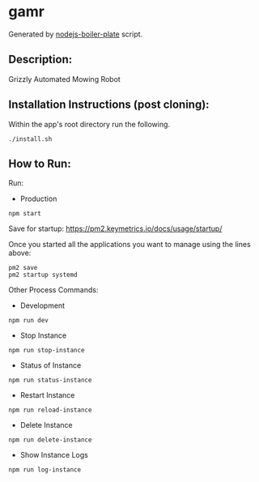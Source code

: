 
# gamr
Generated by [nodejs-boiler-plate](https://github.com/treestarsystems/nodejs-boiler-plate) script.  
## Description:  
Grizzly Automated Mowing Robot  

## Installation Instructions (post cloning):
Within the app's root directory run the following.
```
./install.sh
```

## How to Run:
Run:
- Production
```
npm start
```

Save for startup: https://pm2.keymetrics.io/docs/usage/startup/

Once you started all the applications you want to manage using the lines above:
```
pm2 save
pm2 startup systemd
```

Other Process Commands:
- Development
```
npm run dev
```
- Stop Instance
```
npm run stop-instance
```
- Status of Instance
```
npm run status-instance
```
- Restart Instance
```
npm run reload-instance
```
- Delete Instance
```
npm run delete-instance
```
- Show Instance Logs
```
npm run log-instance
```
 
